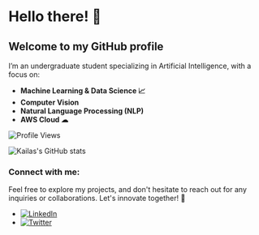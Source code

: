 # Hello there! 👋
## Welcome to my GitHub profile 

I’m an undergraduate student specializing in Artificial Intelligence, with a focus on:

- **Machine Learning & Data Science 📈**
- **Computer Vision**
- **Natural Language Processing (NLP)**
- **AWS Cloud ☁**

![Profile Views](https://komarev.com/ghpvc/?username=kailas711&style=plastic&color=blueviolet)

![Kailas's GitHub stats](https://github-readme-stats.vercel.app/api?username=kailas711&show_icons=true&theme=transparent)

### Connect with me:
Feel free to explore my projects, and don't hesitate to reach out for any inquiries or collaborations. Let's innovate together! 🚀

- [![LinkedIn](https://img.shields.io/badge/LinkedIn-%230077B5.svg?logo=linkedin&logoColor=white)](https://www.linkedin.com/in/kailas-p-sudheer-6bb244201/)
- [![Twitter](https://img.shields.io/badge/Twitter-%231DA1F2.svg?logo=Twitter&logoColor=white)](https://twitter.com/@kailas_sudheer)

